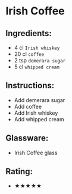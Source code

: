 # Irish Coffee

## Ingredients:
- 4 cl `Irish whiskey`
- 20 cl `coffee`
- 2 tsp `demerara sugar`
- 5 cl `whipped cream`

## Instructions:
- Add demerara sugar
- Add coffee
- Add Irish whiskey
- Add whipped cream

## Glassware:
- Irish Coffee glass

## Rating:
- ★★★★★